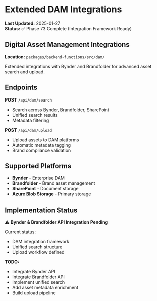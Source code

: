 # Extended DAM Integrations

**Last Updated:** 2025-01-27  
**Status:** ✅ Phase 73 Complete (Integration Framework Ready)

## Digital Asset Management Integrations

**Location:** `packages/backend-functions/src/dam/`

Extended integrations with Bynder and Brandfolder for advanced asset search and upload.

## Endpoints

**POST** `/api/dam/search`

- Search across Bynder, Brandfolder, SharePoint
- Unified search results
- Metadata filtering

**POST** `/api/dam/upload`

- Upload assets to DAM platforms
- Automatic metadata tagging
- Brand compliance validation

## Supported Platforms

- **Bynder** - Enterprise DAM
- **Brandfolder** - Brand asset management
- **SharePoint** - Document storage
- **Azure Blob Storage** - Primary storage

## Implementation Status

⚠️ **Bynder & Brandfolder API Integration Pending**

Current status:

- DAM integration framework
- Unified search structure
- Upload workflow defined

**TODO:**

- Integrate Bynder API
- Integrate Brandfolder API
- Implement unified search
- Add asset metadata enrichment
- Build upload pipeline
